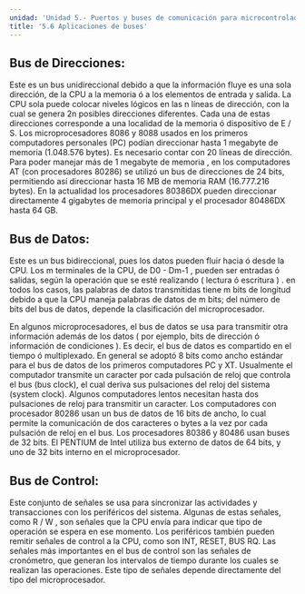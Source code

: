 ```yaml
---
unidad: 'Unidad 5.- Puertos y buses de comunicación para microcontroladores'
title: '5.6 Aplicaciones de buses'
---
```


## Bus de Direcciones: 
Este es un bus unidireccional debido a que la información fluye es una sola dirección, de la CPU a la memoria ó a los elementos de entrada y salida. La CPU sola puede colocar niveles lógicos en las n líneas de dirección, con la cual se genera 2n posibles direcciones diferentes. Cada una de estas direcciones corresponde a una localidad de la memoria ó dispositivo de E / S. Los microprocesadores 8086 y 8088 usados en los primeros computadores personales (PC) podían direccionar hasta 1 megabyte de memoria (1.048.576 bytes). Es necesario contar con 20 líneas de dirección. Para poder manejar más de 1 megabyte de memoria , en los computadores AT (con procesadores 80286) se utilizó un bus de direcciones de 24 bits, permitiendo así direccionar hasta 16 MB de memoria RAM (16.777.216 bytes). En la actualidad los procesadores 80386DX pueden direccionar directamente 4 gigabytes de memoria principal y el procesador 80486DX hasta 64 GB.

## Bus de Datos: 
Este es un bus bidireccional, pues los datos pueden fluir hacia ó desde la CPU. Los m terminales de la CPU, de D0 - Dm-1 , pueden ser entradas ó salidas, según la operación que se esté realizando ( lectura ó escritura ) . en todos los casos, las palabras de datos transmitidas tiene m bits de longitud debido a que la CPU maneja palabras de datos de m bits; del número de bits del bus de datos, depende la clasificación del microprocesador.

En algunos microprocesadores, el bus de datos se usa para transmitir otra información además de los datos ( por ejemplo, bits de dirección ó información de condiciones ). Es decir, el bus de datos es compartido en el tiempo ó multiplexado. En general se adoptó 8 bits como ancho estándar para el bus de datos de los primeros computadores PC y XT. Usualmente el computador transmite un caracter por cada pulsación de reloj que controla el bus (bus clock), el cual deriva sus pulsaciones del reloj del sistema (system clock). Algunos computadores lentos necesitan hasta dos pulsaciones de reloj para transmitir un caracter. Los computadores con procesador 80286 usan un bus de datos de 16 bits de ancho, lo cual permite la comunicación de dos caracteres o bytes a la vez por cada pulsación de reloj en el bus. Los procesadores 80386 y 80486 usan buses de 32 bits. El PENTIUM de Intel utiliza bus externo de datos de 64 bits, y uno de 32 bits interno en el microprocesador.

## Bus de Control: 
Este conjunto de señales se usa para sincronizar las actividades y transacciones con los periféricos del sistema. Algunas de estas señales, como R / W , son señales que la CPU envía para indicar que tipo de operación se espera en ese momento. Los periféricos también pueden remitir señales de control a la CPU, como son INT, RESET, BUS RQ.
Las señales más importantes en el bus de control son las señales de cronómetro, que generan los intervalos de tiempo durante los cuales se realizan las operaciones. Este tipo de señales depende directamente del tipo del microprocesador.